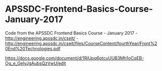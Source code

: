 # APSSDC-Frontend-Basics-Course-January-2017
Code from the APSSDC Frontend Basics Course - January 2017 - http://engineering.apssdc.in/cseit/ - http://engineering.apssdc.in/cseit/files/CourseContent/fourthYear/Front%20End%20Technologies.pdf

https://docs.google.com/document/d/1RiUpq6ptcuUUB3Mh1oCqEB-Og_e_GelyJgAubsQzVwU/edit
